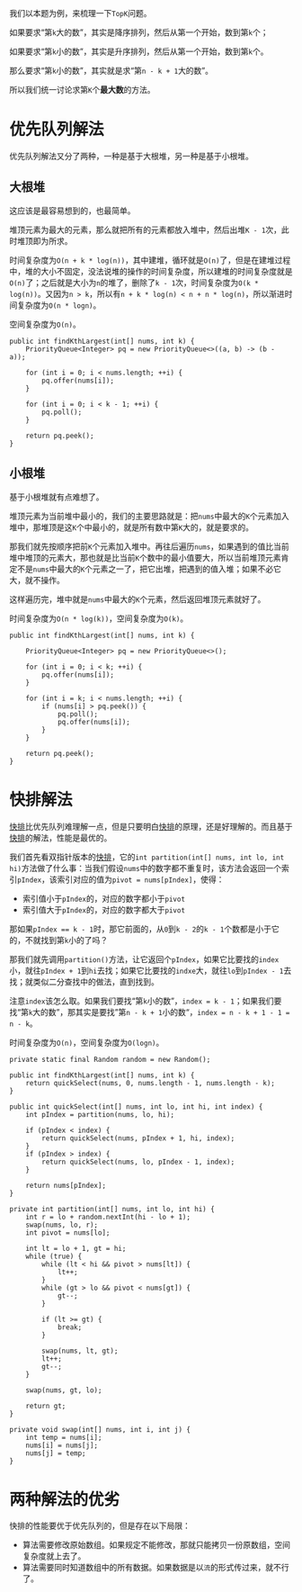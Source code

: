 我们以本题为例，来梳理一下`TopK`问题。

如果要求“第`k`大的数”，其实是降序排列，然后从第一个开始，数到第`k`个；

如果要求“第`k`小的数”，其实是升序排列，然后从第一个开始，数到第`k`个。

那么要求“第`k`小的数”，其实就是求“第`n - k + 1`大的数”。

所以我们统一讨论求第`K`个**最大数**的方法。

# 优先队列解法

优先队列解法又分了两种，一种是基于大根堆，另一种是基于小根堆。

## 大根堆

这应该是最容易想到的，也最简单。

堆顶元素为最大的元素，那么就把所有的元素都放入堆中，然后出堆`K - 1`次，此时堆顶即为所求。

时间复杂度为`O(n + k * log(n))`，其中建堆，循环就是`O(n)`了，但是在建堆过程中，堆的大小不固定，没法说堆的操作的时间复杂度，所以建堆的时间复杂度就是`O(n)`了；之后就是大小为`n`的堆了，删除了`k - 1`次，时间复杂度为`O(k * log(n))`。又因为`n > k`，所以有`n + k * log(n) < n + n * log(n)`，所以渐进时间复杂度为`O(n * logn)`。

空间复杂度为`O(n)`。

```
public int findKthLargest(int[] nums, int k) {
    PriorityQueue<Integer> pq = new PriorityQueue<>((a, b) -> (b - a));

    for (int i = 0; i < nums.length; ++i) {
        pq.offer(nums[i]);
    }

    for (int i = 0; i < k - 1; ++i) {
        pq.poll();
    }

    return pq.peek();
}
```

## 小根堆

基于小根堆就有点难想了。

堆顶元素为当前堆中最小的，我们的主要思路就是：把`nums`中最大的`K`个元素加入堆中，那堆顶是这`K`个中最小的，就是所有数中第`K`大的，就是要求的。

那我们就先按顺序把前`K`个元素加入堆中。再往后遍历`nums`，如果遇到的值比当前堆中堆顶的元素大，那也就是比当前`K`个数中的最小值要大，所以当前堆顶元素肯定不是`nums`中最大的`K`个元素之一了，把它出堆，把遇到的值入堆；如果不必它大，就不操作。

这样遍历完，堆中就是`nums`中最大的`K`个元素，然后返回堆顶元素就好了。

时间复杂度为`O(n * log(k))`，空间复杂度为`O(k)`。

```
public int findKthLargest(int[] nums, int k) {
    
    PriorityQueue<Integer> pq = new PriorityQueue<>();
    
    for (int i = 0; i < k; ++i) {
        pq.offer(nums[i]);
    }
    
    for (int i = k; i < nums.length; ++i) {
        if (nums[i] > pq.peek()) {
            pq.poll();
            pq.offer(nums[i]);
        }
    }
    
    return pq.peek();
}
```

# 快排解法

[快排](https://github.com/HUST-WZY/AlgsWithRiceWine/blob/main/Sort/QuickSort/快排.md)比优先队列难理解一点，但是只要明白[快排](https://github.com/HUST-WZY/AlgsWithRiceWine/blob/main/Sort/QuickSort/快排.md)的原理，还是好理解的。而且基于[快排](https://github.com/HUST-WZY/AlgsWithRiceWine/blob/main/Sort/QuickSort/快排.md)的解法，性能是最优的。

我们首先看双指针版本的[快排](https://github.com/HUST-WZY/AlgsWithRiceWine/blob/main/Sort/QuickSort/快排.md)，它的`int partition(int[] nums, int lo, int hi)`方法做了什么事：当我们假设`nums`中的数字都不重复时，该方法会返回一个索引`pIndex`，该索引对应的值为`pivot = nums[pIndex]`，使得：

- 索引值小于`pIndex`的，对应的数字都小于`pivot`
- 索引值大于`pIndex`的，对应的数字都大于`pivot`

那如果`pIndex == k - 1`时，那它前面的，从`0`到`k - 2`的`k - 1`个数都是小于它的，不就找到第`k`小的了吗？

那我们就先调用`partition()`方法，让它返回个`pIndex`，如果它比要找的`index`小，就往`pIndex + 1`到`hi`去找；如果它比要找的`indxe`大，就往`lo`到`pIndex - 1`去找；就类似二分查找中的做法，直到找到。

注意`index`该怎么取。如果我们要找“第`k`小的数”，`index = k - 1`；如果我们要找“第`k`大的数”，那其实是要找”第`n - k + 1`小的数“，`index = n - k + 1 - 1 = n - k`。

时间复杂度为`O(n)`，空间复杂度为`O(logn)`。

```
private static final Random random = new Random();

public int findKthLargest(int[] nums, int k) {
    return quickSelect(nums, 0, nums.length - 1, nums.length - k);
}

public int quickSelect(int[] nums, int lo, int hi, int index) {
    int pIndex = partition(nums, lo, hi);
    
    if (pIndex < index) {
        return quickSelect(nums, pIndex + 1, hi, index);
    }
    if (pIndex > index) {
        return quickSelect(nums, lo, pIndex - 1, index);
    }
    
    return nums[pIndex];
}

private int partition(int[] nums, int lo, int hi) {
    int r = lo + random.nextInt(hi - lo + 1);
    swap(nums, lo, r);
    int pivot = nums[lo];
    
    int lt = lo + 1, gt = hi;
    while (true) {
        while (lt < hi && pivot > nums[lt]) {
            lt++;
        }
        while (gt > lo && pivot < nums[gt]) {
            gt--;
        }
        
        if (lt >= gt) {
            break;
        }
        
        swap(nums, lt, gt);
        lt++;
        gt--;
    }
    
    swap(nums, gt, lo);
    
    return gt;
}

private void swap(int[] nums, int i, int j) {
    int temp = nums[i];
    nums[i] = nums[j];
    nums[j] = temp;
}
```

# 两种解法的优劣

快排的性能要优于优先队列的，但是存在以下局限：

- 算法需要修改原始数组。如果规定不能修改，那就只能拷贝一份原数组，空间复杂度就上去了。
- 算法需要同时知道数组中的所有数据。如果数据是以`流`的形式传过来，就不行了。



